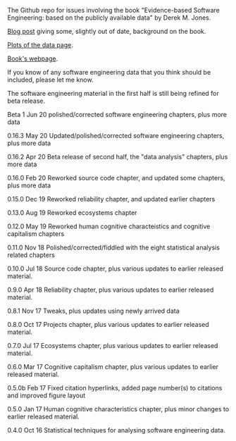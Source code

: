 
The Github repo for issues involving the book "Evidence-based Software Engineering: based on the publicly available data" by Derek M. Jones.

[Blog post](http://shape-of-code.coding-guidelines.com/2012/06/22/background-to-my-book-project-empirical-software-engineering-with-r/) giving some, slightly out of date, background on the book.

[Plots of the data page](http://www.knosof.co.uk/ESEUR/figures/index.html).

[Book's webpage](http://www.knosof.co.uk/ESEUR/index.html).

If you know of any software engineering data that you think should be included, please let me know.


The software engineering material in the first half is still being refined for beta release.

Beta 1 Jun 20 polished/corrected software engineering chapters, plus more data

0.16.3 May 20 Updated/polished/corrected software engineering chapters, plus more data

0.16.2 Apr 20 Beta release of second half, the "data analysis" chapters, plus more data

0.16.0 Feb 20 Reworked source code chapter, and updated some chapters, plus more data

0.15.0 Dec 19 Reworked reliability chapter, and updated earlier chapters

0.13.0 Aug 19 Reworked ecosystems chapter

0.12.0 May 19 Reworked human cognitive characteistics and cognitive capitalism chapters

0.11.0 Nov 18 Polished/corrected/fiddled with the eight statistical analysis related chapters

0.10.0 Jul 18 Source code chapter, plus various updates to earlier released material.

0.9.0  Apr 18 Reliability chapter, plus various updates to earlier released material.

0.8.1  Nov 17 Tweaks, plus updates using newly arrived data

0.8.0  Oct 17 Projects chapter, plus various updates to earlier released material.

0.7.0  Jul 17 Ecosystems chapter, plus various updates to earlier released material.

0.6.0  Mar 17 Cognitive capitalism chapter, plus various updates to earlier released material.

0.5.0b Feb 17 Fixed citation hyperlinks, added page number(s) to citations and improved figure layout

0.5.0  Jan 17 Human cognitive characteristics chapter, plus minor changes to earlier released material.

0.4.0  Oct 16 Statistical techniques for analysing software engineering data.

